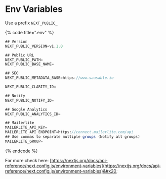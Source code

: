 # Env Variables

Use a prefix `NEXT_PUBLIC_`

{% code title=".env" %}
```typescript
## Version
NEXT_PUBLIC_VERSION=v1.1.0

## Public URL
NEXT_PUBLIC_PATH=
NEXT_PUBLIC_BASE_NAME=

## SEO
NEXT_PUBLIC_METADATA_BASE=https://www.saasable.io

NEXT_PUBLIC_CLARITY_ID=

## Notify
NEXT_PUBLIC_NOTIFY_ID=

## Google Analytics
NEXT_PUBLIC_ANALYTICS_ID=

## Mailerlite
MAILERLITE_API_KEY=
MAILERLITE_API_ENDPOINT=https://connect.mailerlite.com/api
## Use commas to separate multiple groups (Notify all groups)
MAILERLITE_GROUP=
```
{% endcode %}

For more check here: [https://nextjs.org/docs/api-reference/next.config.js/environment-variables](https://nextjs.org/docs/api-reference/next.config.js/environment-variables)&#x20;

